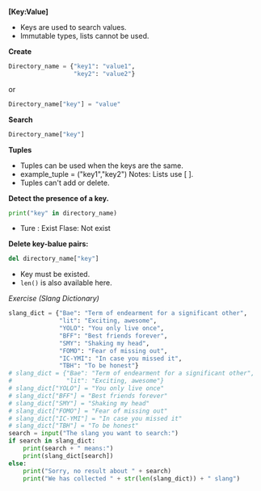 **[Key:Value]**

- Keys are used to search values.
- Immutable types, lists cannot be used.

**Create**

```python
Directory_name = {"key1": "value1", 
                  "key2": "value2"}
```

or

```python
Directory_name["key"] = "value"
```



**Search**

```python
Directory_name["key"]
```

**Tuples**

- Tuples can be used when the keys are the same.
- example_tuple = ("key1","key2")			Notes: Lists use [ ].
- Tuples can't add or delete.

**Detect the presence of a key.**

```python
print("key" in directory_name)
```

- Ture : Exist 	Flase: Not exist

**Delete key-balue pairs:**

```python
del directory_name["key"]
```

- Key must be existed.
- `len()` is also available here.

*Exercise (Slang Dictionary)*

```python
slang_dict = {"Bae": "Term of endearment for a significant other",
              "lit": "Exciting, awesome",
              "YOLO": "You only live once",
              "BFF": "Best friends forever",
              "SMY": "Shaking my head",
              "FOMO": "Fear of missing out",
              "IC-YMI": "In case you missed it",
              "TBH": "To be honest"}
# slang_dict = {"Bae": "Term of endearment for a significant other",
#               "lit": "Exciting, awesome"}
# slang_dict["YOLO"] = "You only live once"
# slang_dict["BFF"] = "Best friends forever"
# slang_dict["SMY"] = "Shaking my head"
# slang_dict["FOMO"] = "Fear of missing out"
# slang_dict["IC-YMI"] = "In case you missed it"
# slang_dict["TBH"] = "To be honest"
search = input("The slang you want to search:")
if search in slang_dict:
    print(search + " means:")
    print(slang_dict[search])
else:
    print("Sorry, no result about " + search)
    print("We has collected " + str(len(slang_dict)) + " slang")
```

